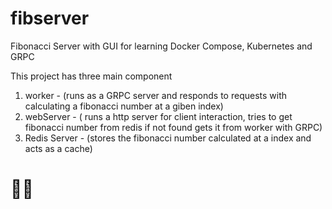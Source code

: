 # fibserver
Fibonacci Server with GUI for learning Docker Compose, Kubernetes and GRPC

This project has three main component 
1. worker - (runs as a GRPC server and responds to requests with calculating a fibonacci number at a giben index)
2. webServer - ( runs a  http server for client interaction, tries to get fibonacci number from redis if not found gets it from worker with GRPC)
3. Redis Server - (stores the fibonacci number calculated at a index and acts as a cache)

# :man_technologist:
